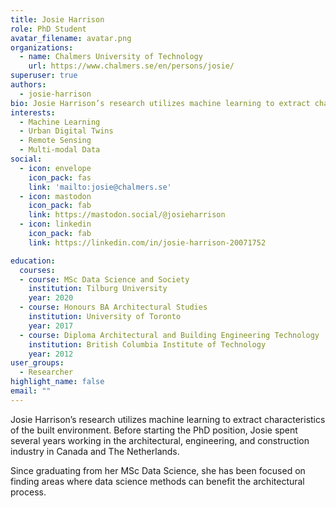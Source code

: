 ```yaml
---
title: Josie Harrison
role: PhD Student
avatar_filename: avatar.png
organizations:
  - name: Chalmers University of Technology
    url: https://www.chalmers.se/en/persons/josie/
superuser: true
authors:
  - josie-harrison
bio: Josie Harrison’s research utilizes machine learning to extract characteristics of the built environment.
interests:
  - Machine Learning 
  - Urban Digital Twins 
  - Remote Sensing 
  - Multi-modal Data
social:
  - icon: envelope
    icon_pack: fas
    link: 'mailto:josie@chalmers.se'
  - icon: mastodon
    icon_pack: fab
    link: https://mastodon.social/@josieharrison
  - icon: linkedin
    icon_pack: fab
    link: https://linkedin.com/in/josie-harrison-20071752

education:
  courses:
  - course: MSc Data Science and Society 
    institution: Tilburg University 
    year: 2020 
  - course: Honours BA Architectural Studies
    institution: University of Toronto 
    year: 2017
  - course: Diploma Architectural and Building Engineering Technology 
    institution: British Columbia Institute of Technology 
    year: 2012
user_groups:
  - Researcher
highlight_name: false
email: ""
---
```

Josie Harrison’s research utilizes machine learning to extract characteristics of the built environment. Before starting the PhD position, Josie spent several years working in the architectural, engineering, and construction industry in Canada and The Netherlands. 

Since graduating from her MSc Data Science, she has been focused on finding areas where data science methods can benefit the architectural process.
